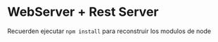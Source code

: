# WebServer + Rest Server

Recuerden ejecutar ```npm install``` para reconstruir los modulos de node